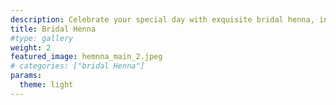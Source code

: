 ```yaml
---
description: Celebrate your special day with exquisite bridal henna, intricately designed to enhance your beauty. Our skilled artists create stunning, personalized patterns that reflect your unique style and cultural traditions.
title: Bridal Henna
#type: gallery
weight: 2
featured_image: hemnna_main_2.jpeg
# categories: ["bridal Henna"]
params:
  theme: light
---
```

